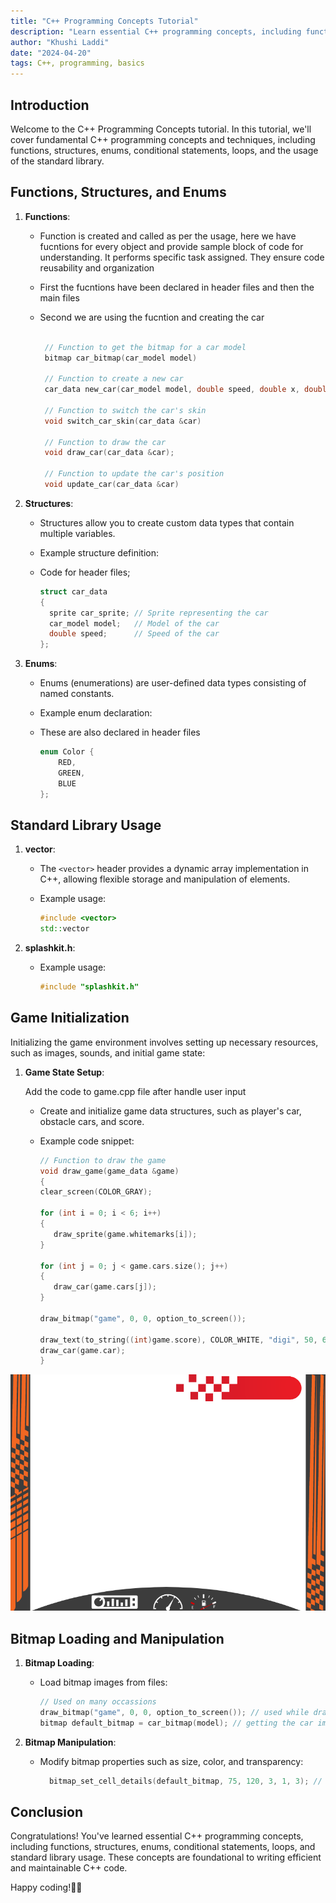 ```yaml
---
title: "C++ Programming Concepts Tutorial"
description: "Learn essential C++ programming concepts, including functions, structures, enums, conditional statements, loops, and standard library usage."
author: "Khushi Laddi"
date: "2024-04-20"
tags: C++, programming, basics
---
```


## Introduction

Welcome to the C++ Programming Concepts tutorial. In this tutorial, we'll cover fundamental C++ programming concepts and techniques, including functions, structures, enums, conditional statements, loops, and the usage of the standard library.

## Functions, Structures, and Enums

1. **Functions**:
   - Function is created and called as per the usage, here we have fucntions for every object and provide sample block of code for understanding. It performs specific task assigned. They ensure code reusability and organization
   - First the fucntions have been declared in header files and then the main files
   - Second we are using the fucntion and creating the car

     ```cpp
     
      // Function to get the bitmap for a car model
      bitmap car_bitmap(car_model model)

      // Function to create a new car
      car_data new_car(car_model model, double speed, double x, double y);

      // Function to switch the car's skin
      void switch_car_skin(car_data &car)

      // Function to draw the car
      void draw_car(car_data &car);

      // Function to update the car's position
      void update_car(car_data &car)

     ```

2. **Structures**:
   - Structures allow you to create custom data types that contain multiple variables.
   - Example structure definition:
   - Code for header files;

     ```cpp
     struct car_data
     {
       sprite car_sprite; // Sprite representing the car
       car_model model;   // Model of the car
       double speed;      // Speed of the car
     };

     ```

3. **Enums**:
   - Enums (enumerations) are user-defined data types consisting of named constants.
   - Example enum declaration:
   - These are also declared in header files

     ```cpp
     enum Color {
         RED,
         GREEN,
         BLUE
     };
     ```

## Standard Library Usage

1. **vector**:
   - The `<vector>` header provides a dynamic array implementation in C++, allowing flexible storage and manipulation of elements.
   - Example usage:

     ```cpp
     #include <vector>
     std::vector
     ```

2. **splashkit.h**:
   - Example usage:

     ```cpp
     #include "splashkit.h"
     ```

## Game Initialization

Initializing the game environment involves setting up necessary resources, such as images, sounds, and initial game state:

1. **Game State Setup**:

   Add the code to game.cpp file after handle user input

   - Create and initialize game data structures, such as player's car, obstacle cars, and score.
   - Example code snippet:

     ```cpp
     // Function to draw the game
     void draw_game(game_data &game)
     {
     clear_screen(COLOR_GRAY);

     for (int i = 0; i < 6; i++)
     {
        draw_sprite(game.whitemarks[i]);
     }

     for (int j = 0; j < game.cars.size(); j++)
     {
        draw_car(game.cars[j]);
     }

     draw_bitmap("game", 0, 0, option_to_screen());

     draw_text(to_string((int)game.score), COLOR_WHITE, "digi", 50, 650, 10, option_to_screen());
     draw_car(game.car);
     }
     ```

![image](images/game.png)

## Bitmap Loading and Manipulation

1. **Bitmap Loading**:
   - Load bitmap images from files:

     ```cpp
     // Used on many occassions
     draw_bitmap("game", 0, 0, option_to_screen()); // used while drawing the game
     bitmap default_bitmap = car_bitmap(model); // getting the car image
     ```

2. **Bitmap Manipulation**:
   - Modify bitmap properties such as size, color, and transparency:

     ```cpp
       bitmap_set_cell_details(default_bitmap, 75, 120, 3, 1, 3); // setting the car position
     ```

## Conclusion

Congratulations! You've learned essential C++ programming concepts, including functions, structures, enums, conditional statements, loops, and standard library usage. These concepts are foundational to writing efficient and maintainable C++ code.

Happy coding!🚗💨
